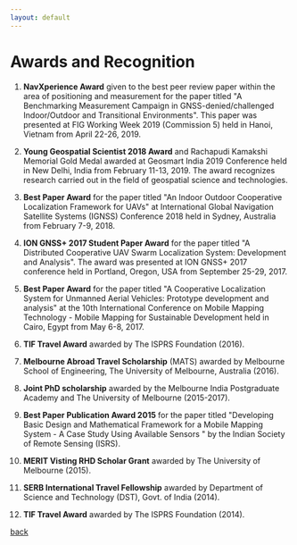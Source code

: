 ```yaml
---
layout: default
---
```


# Awards and Recognition

1. **NavXperience Award** given to the best peer review paper within the area of positioning and measurement for the paper titled "A Benchmarking Measurement Campaign in GNSS-denied/challenged Indoor/Outdoor and Transitional Environments". This paper was presented at FIG Working Week 2019 (Commission 5) held in Hanoi, Vietnam from April 22-26, 2019.

2. **Young Geospatial Scientist 2018 Award** and Rachapudi Kamakshi Memorial Gold Medal awarded at Geosmart India 2019 Conference held in New Delhi, India from February 11-13, 2019. The award recognizes research carried out in the field of geospatial science and technologies.

3. **Best Paper Award** for the paper titled "An Indoor Outdoor Cooperative Localization Framework for UAVs" at International Global Navigation Satellite Systems (IGNSS) Conference 2018 held in Sydney, Australia from February 7-9, 2018.

4. **ION GNSS+ 2017 Student Paper Award** for the paper titled "A Distributed Cooperative UAV Swarm Localization System: Development and Analysis". The award was presented at ION GNSS+ 2017 conference held in Portland, Oregon, USA from September 25-29, 2017.

5. **Best Paper Award** for the paper titled "A Cooperative Localization System for Unmanned Aerial Vehicles: Prototype development and analysis" at the 10th International Conference on Mobile Mapping Technology - Mobile Mapping for Sustainable Development held in Cairo, Egypt from May 6-8, 2017.

6. **TIF Travel Award** awarded by The ISPRS Foundation (2016).

7. **Melbourne Abroad Travel Scholarship** (MATS) awarded by Melbourne School of Engineering, The University of Melbourne, Australia (2016).

8. **Joint PhD scholarship** awarded by the Melbourne India Postgraduate Academy and The University of Melbourne (2015-2017).

9. **Best Paper Publication Award 2015** for the paper titled "Developing Basic Design and Mathematical Framework for a Mobile Mapping System - A Case Study Using Available Sensors " by the Indian Society of Remote Sensing (ISRS).

10. **MERIT Visting RHD Scholar Grant** awarded by The University of Melbourne (2015).

11. **SERB International Travel Fellowship** awarded by Department of Science and Technology (DST), Govt. of India (2014).

12. **TIF Travel Award** awarded by The ISPRS Foundation (2014).

[back](./)
